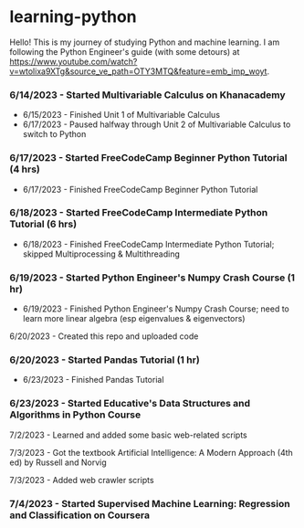 # learning-python
Hello! This is my journey of studying Python and machine learning. I am following the Python Engineer's guide (with some detours) at https://www.youtube.com/watch?v=wtolixa9XTg&source_ve_path=OTY3MTQ&feature=emb_imp_woyt.
	
### 6/14/2023 - Started Multivariable Calculus on Khanacademy
* 6/15/2023 - Finished Unit 1 of Multivariable Calculus  
* 6/17/2023 - Paused halfway through Unit 2 of Multivariable Calculus to switch to Python

### 6/17/2023 - Started FreeCodeCamp Beginner Python Tutorial (4 hrs)
* 6/17/2023 - Finished FreeCodeCamp Beginner Python Tutorial

### 6/18/2023 - Started FreeCodeCamp Intermediate Python Tutorial (6 hrs)
* 6/18/2023 - Finished FreeCodeCamp Intermediate Python Tutorial; skipped Multiprocessing & Multithreading

### 6/19/2023 - Started Python Engineer's Numpy Crash Course (1 hr)
* 6/19/2023 - Finished Python Engineer's Numpy Crash Course; need to learn more linear algebra (esp eigenvalues & eigenvectors)

6/20/2023 - Created this repo and uploaded code

### 6/20/2023 - Started Pandas Tutorial (1 hr)
* 6/23/2023 - Finished Pandas Tutorial

### 6/23/2023 - Started Educative's Data Structures and Algorithms in Python Course

7/2/2023 - Learned and added some basic web-related scripts

7/3/2023 - Got the textbook Artificial Intelligence: A Modern Approach (4th ed) by Russell and Norvig

7/3/2023 - Added web crawler scripts

### 7/4/2023 - Started Supervised Machine Learning: Regression and Classification on Coursera